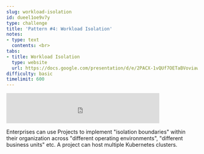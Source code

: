 ```yaml
---
slug: workload-isolation
id: dueel1oe9v7y
type: challenge
title: 'Pattern #4: Workload Isolation'
notes:
- type: text
  contents: <br>
tabs:
- title: Workload Isolation
  type: website
  url: https://docs.google.com/presentation/d/e/2PACX-1vQUf7OETaBVoviaw4HHuTKbEY0y3vSxBfL8lwNbtDbYbQ2wmRbygkiYJGz3JaqQXw/embed?start=false&loop=false&delayms=3000
difficulty: basic
timelimit: 600
---
```


<iframe style="position: relative; height: 80px; width: 80%;" src="https://drive.google.com/file/d/1E7EelrpI_1kTNx6kAO_soWsNc5I3JuGS/preview" title="Mp3 player" frameborder="0" allow="accelerometer; autoplay; clipboard-write; encrypted-media; gyroscope; picture-in-picture" allowfullscreen></iframe>

Enterprises can use Projects to implement "isolation boundaries" within their organization across "different operating environments", "different business units" etc. A project can host multiple Kubernetes clusters.